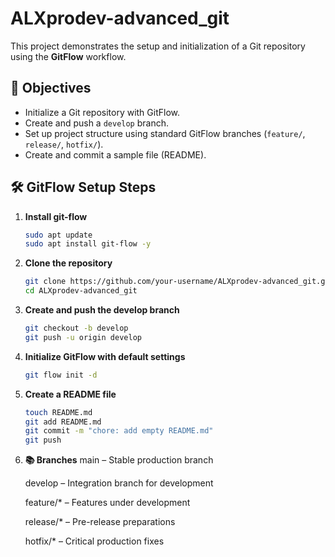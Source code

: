 # ALXprodev-advanced_git

This project demonstrates the setup and initialization of a Git repository using the **GitFlow** workflow.

## 🚀 Objectives

- Initialize a Git repository with GitFlow.
- Create and push a `develop` branch.
- Set up project structure using standard GitFlow branches (`feature/`, `release/`, `hotfix/`).
- Create and commit a sample file (README).

## 🛠️ GitFlow Setup Steps

1. **Install git-flow**  
   ```bash
   sudo apt update
   sudo apt install git-flow -y
   ```

2. **Clone the repository**
    ```bash
    git clone https://github.com/your-username/ALXprodev-advanced_git.git
    cd ALXprodev-advanced_git
    ```

3. **Create and push the develop branch**
    ```bash
    git checkout -b develop
    git push -u origin develop
    ```

4. **Initialize GitFlow with default settings**
    ```bash
    git flow init -d
    ```

5. **Create a README file**
    ```bash
    touch README.md
    git add README.md
    git commit -m "chore: add empty README.md"
    git push
    ```

6. **📚 Branches**
    main – Stable production branch

    develop – Integration branch for development

    feature/* – Features under development

    release/* – Pre-release preparations

    hotfix/* – Critical production fixes
